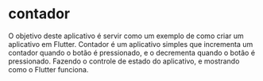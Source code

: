 # contador

O objetivo deste aplicativo é servir como um exemplo de como criar um aplicativo em Flutter.
Contador é um aplicativo simples que incrementa um contador quando o botão é pressionado, e o decrementa quando o botão é pressionado.
Fazendo o controle de estado do aplicativo, e mostrando como o Flutter funciona.
